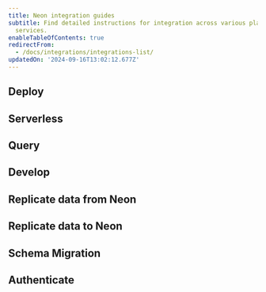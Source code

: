 ```yaml
---
title: Neon integration guides
subtitle: Find detailed instructions for integration across various platforms and
  services.
enableTableOfContents: true
redirectFrom:
  - /docs/integrations/integrations-list/
updatedOn: '2024-09-16T13:02:12.677Z'
---
```


## Deploy

<TechnologyNavigation open>

<a href="/docs/guides/vercel" title="Vercel" description="Connect with the Neon Vercel Integration" icon="vercel"></a>

<a href="/docs/guides/cloudflare-pages" title="Cloudflare Pages" description="Use Neon with Cloudflare Pages" icon="cloudflare"></a>

<a href="/docs/guides/cloudflare-workers" title="Cloudflare Workers" description="Use Neon with Cloudflare Workers" icon="cloudflare"></a>

<a href="/docs/guides/deno" title="Deno Deploy" description="Use Neon with Deno Deploy" icon="deno"></a>

<a href="/docs/guides/heroku" title="Heroku" description="Deploy Your App with Neon Postgres on Heroku" icon="heroku"></a>

<a href="/docs/guides/koyeb" title="Koyeb" description="Use Neon with Koyeb" icon="koyeb"></a>

<a href="/docs/guides/netlify-functions" title="Netlify Functions" description="Connect a Neon Postgres database to your Netlify Functions application" icon="netlify"></a>

<a href="/docs/guides/railway" title="Railway" description="Use Neon Postgres with Railway" icon="railway"></a>

<a href="/docs/guides/render" title="Render" description="Use Neon Postgres with Render" icon="render"></a>

</TechnologyNavigation>

## Serverless

<TechnologyNavigation open>

<a href="/docs/serverless/serverless-driver" title="Neon" description="Connect with the Neon serverless driver" icon="neon"></a>

<a href="/docs/guides/aws-lambda" title="AWS Lambda" description="Connect from AWS Lambda to Neon" icon="aws-lambda"></a>

</TechnologyNavigation>

## Query

<TechnologyNavigation open>

<a href="/docs/guides/exograph" title="Exograph" description="Use Exograph with Neon" icon="exograph"></a>

<a href="/docs/guides/ferretdb" title="FerretDB" description="Use FerretDB with Neon" icon="ferret"></a>

<a href="/docs/guides/grafbase" title="Grafbase" description="Use Grafbase Edge Resolvers with Neon" icon="grafbase"></a>

<a href="/docs/guides/hasura" title="Hasura" description="Connect from Hasura Cloud to Neon" icon="hasura"></a>

<a href="/docs/guides/cloudflare-hyperdrive" title="Cloudflare Hyperdrive" description="Use Neon with Cloudflare Hyperdrive" icon="cloudflare"></a>

<a href="/docs/guides/askyourdatabase" title="Ask Your Database" description="Chat with your Neon Postgres database with AskYourDatabase" icon="database"></a>

<a href="/docs/guides/stepzen" title="StepZen" description="Use StepZen with Neon" icon="stepzen"></a>

<a href="/docs/guides/wundergraph" title="Wundergraph" description="Use Wundergraph with Neon" icon="wundergraph"></a>

<a href="/docs/guides/outerbase" title="Outerbase" description="Connect Outerbase to Neon" icon="outerbase"></a>

</TechnologyNavigation>

## Develop

<TechnologyNavigation open>

<a href="/docs/guides/neon-github-app" title="GitHub integration" description="Use the Neon GitHub integration" icon="github"></a>

<a href="/docs/guides/neosync-anonymize" title="Neosync" description="Anonymize data with Neosync" icon="neosync"></a>

<a href="/docs/guides/neosync-generate" title="Neosync" description="Seed data with Neosync" icon="neosync"></a>

<a href="/docs/guides/prisma" title="Prisma" description="Connect from Prisma to Neon" icon="prisma"></a>

<a href="/docs/guides/typeorm" title="TypeORM" description="Connect from TypeORM to Neon" icon="typeorm"></a>

<a href="/docs/guides/knex" title="Knex" description="Connect from Knex to Neon" icon="knex"></a>

</TechnologyNavigation>

## Replicate data from Neon

<TechnologyNavigation open>

<a href="/docs/guides/logical-replication-airbyte" title="Airbyte" description="Replicate data from Neon with Airbyte" icon="airbyte"></a>

<a href="/docs/guides/bemi" title="Bemi" description="Create an automatic audit trail with Bemi" icon="bemi"></a>

<a href="https://docs.peerdb.io/mirror/cdc-neon-clickhouse" title="ClickHouse" description="Change Data Capture from Neon to ClickHouse with PeerDB (PeerDB docs)" icon="clickhouse"></a>

<a href="/docs/guides/logical-replication-kafka-confluent" title="Confluent (Kafka)" description="Replicate data from Neon with Confluent (Kafka)" icon="confluent"></a>

<a href="/docs/guides/logical-replication-decodable" title="Decodable" description="Replicate data from Neon with Decodable" icon="decodable"></a>

<a href="/docs/guides/logical-replication-estuary-flow" title="Estuary Flow" description="Replicate data from Neon with Estuary Flow" icon="estuary"></a>

<a href="/docs/guides/logical-replication-fivetran" title="Fivetran" description="Replicate data from Neon with Fivetran" icon="fivetran"></a>

<a href="/docs/guides/logical-replication-materialize" title="Materialize" description="Replicate data from Neon to Materialize" icon="materialize"></a>

<a href="/docs/guides/logical-replication-neon-to-neon" title="Neon to Neon" description="Replicate data from Neon to Neon" icon="neon"></a>

<a href="/docs/guides/logical-replication-postgres" title="Neon to PostgreSQL" description="Replicate data from Neon to PostgreSQL" icon="postgresql"></a>

<a href="/docs/guides/logical-replication-prisma-pulse" title="Prisma Pulse" description="Stream database changes in real-time with Prisma Pulse" icon="prisma"></a>

<a href="/docs/guides/sequin" title="Sequin" description="Stream changes and rows from your database to anywhere with Sequin" icon="sequin"></a>

<a href="/docs/guides/logical-replication-airbyte-snowflake" title="Snowflake" description="Replicate data from Neon to Snowflake with Airbyte" icon="snowflake"></a>

</TechnologyNavigation>

## Replicate data to Neon

<TechnologyNavigation open>

<a href="/docs/guides/logical-replication-alloydb" title="AlloyDB" description="Replicate data from AlloyDB to Neon" icon="alloydb"></a>

<a href="/docs/guides/logical-replication-aurora-to-neon" title="Aurora" description="Replicate data from Aurora to Neon" icon="aws-rds"></a>

<a href="/docs/guides/logical-replication-cloud-sql" title="Cloud SQL" description="Replicate data from Cloud SQL to Neon" icon="google-cloud-sql"></a>

<a href="/docs/guides/logical-replication-neon-to-neon" title="Neon to Neon" description="Replicate data from Neon to Neon" icon="neon"></a>

<a href="/docs/guides/logical-replication-postgres-to-neon" title="PostgreSQL to Neon" description="Replicate data from PostgreSQL to Neon" icon="postgresql"></a>

<a href="/docs/guides/logical-replication-rds-to-neon" title="RDS" description="Replicate data from AWS RDS PostgreSQL to Neon" icon="aws-rds"></a>

</TechnologyNavigation>

## Schema Migration

<TechnologyNavigation open>

<a href="/docs/guides/django-migrations" title="Django" description="Connect a Django application to Neon" icon="django"></a>

<a href="/docs/guides/drizzle-migrations" title="Drizzle" description="Schema migration with Neon Postgres and Drizzle ORM" icon="drizzle"></a>

<a href="/docs/guides/entity-migrations" title="Entity Framework" description="Schema migration with Neon and Entity Framework" icon="entity"></a>

<a href="/docs/guides/flyway" title="Flyway" description="Use Flyway with Neon" icon="flyway"></a>

<a href="/docs/guides/laravel" title="Laravel" description="Connect from Laravel to Neon" icon="laravel"></a>

<a href="/docs/guides/liquibase" title="Liquibase" description="Use Liquibase with Neon" icon="liquibase"></a>

<a href="/docs/guides/prisma-migrations" title="Prisma" description="Schema migration with Neon Postgres and Prisma ORM" icon="prisma"></a>

<a href="/docs/guides/rails-migrations" title="Rails" description="Connect a Rails application to Neon" icon="rails"></a>

<a href="/docs/guides/sequelize" title="Sequelize" description="Schema migration with Neon Postgres and Sequelize" icon="sequelize"></a>

<a href="/docs/guides/sqlalchemy" title="SQLAlchemy" description="Connect an SQLAlchemy application to Neon" icon="sqlalchemy"></a>

</TechnologyNavigation>

## Authenticate

<TechnologyNavigation open>

<a href="/docs/guides/auth-auth0" title="Auth0" description="Authenticate Neon Postgres application users with Auth0" icon="auth0"></a>

<a href="/docs/guides/auth-authjs" title="Auth.js" description="Authenticate Neon Postgres application users with Auth.js" icon="auth"></a>

<a href="/docs/guides/auth-clerk" title="Clerk" description="Authenticate Neon Postgres application users with Clerk" icon="clerk"></a>

<a href="/docs/guides/auth-okta" title="Okta" description="Authenticate Neon Postgres application users with Okta" icon="okta"></a>

</TechnologyNavigation>

